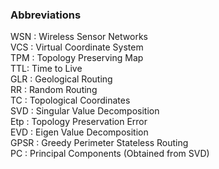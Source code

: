 ### Abbreviations

WSN : Wireless Sensor Networks <br>
VCS : Virtual Coordinate System<br>
TPM : Topology Preserving Map<br>
TTL: Time to Live<br>
GLR : Geological Routing<br>
RR : Random Routing<br>
TC : Topological Coordinates<br>
SVD : Singular Value Decomposition<br>
Etp : Topology Preservation Error<br>
EVD : Eigen Value Decomposition<br>
GPSR : Greedy Perimeter Stateless Routing<br>
PC : Principal Components (Obtained from SVD)<br>
